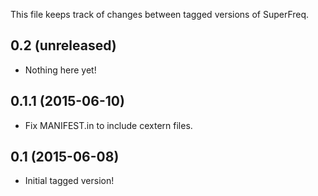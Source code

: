 This file keeps track of changes between tagged versions of SuperFreq.

0.2 (unreleased)
---------------

- Nothing here yet!

0.1.1 (2015-06-10)
------------------

- Fix MANIFEST.in to include cextern files.

0.1 (2015-06-08)
----------------

- Initial tagged version!
